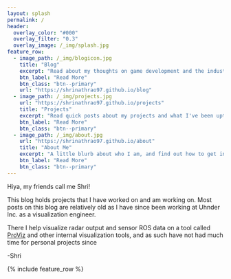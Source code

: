 ```yaml
---
layout: splash 
permalink: /
header:
  overlay_color: "#000"
  overlay_filter: "0.3"
  overlay_image: /_img/splash.jpg
feature_row:
  - image_path: /_img/blogicon.jpg
    title: "Blog"
    excerpt: "Read about my thoughts on game development and the industry!"
    btn_label: "Read More"
    btn_class: "btn--primary"
    url: "https://shrinathrao97.github.io/blog"
  - image_path: /_img/projects.jpg
    url: "https://shrinathrao97.github.io/projects"
    title: "Projects"
    excerpt: "Read quick posts about my projects and what I've been upto!"
    btn_label: "Read More"
    btn_class: "btn--primary"
  - image_path: /_img/about.jpg
    url: "https://shrinathrao97.github.io/about"
    title: "About Me"
    excerpt: "A little blurb about who I am, and find out how to get in touch!"
    btn_label: "Read More"
    btn_class: "btn--primary"
---
```


Hiya, my friends call me Shri!

This blog holds projects that I have worked on and am working on. Most posts on this blog are relatively old as I have since been working at Uhnder Inc. as a visualization engineer. 

There I help visualize radar output and sensor ROS data on a tool called [ProViz](https://proviz.online/) and other internal visualization tools, and as such have not had much time for personal projects since

-Shri

{% include feature_row %}
